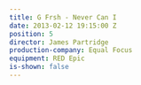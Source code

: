 ```yaml
---
title: G Frsh - Never Can I
date: 2013-02-12 19:15:00 Z
position: 5
director: James Partridge
production-company: Equal Focus
equipment: RED Epic
is-shown: false
---
```


